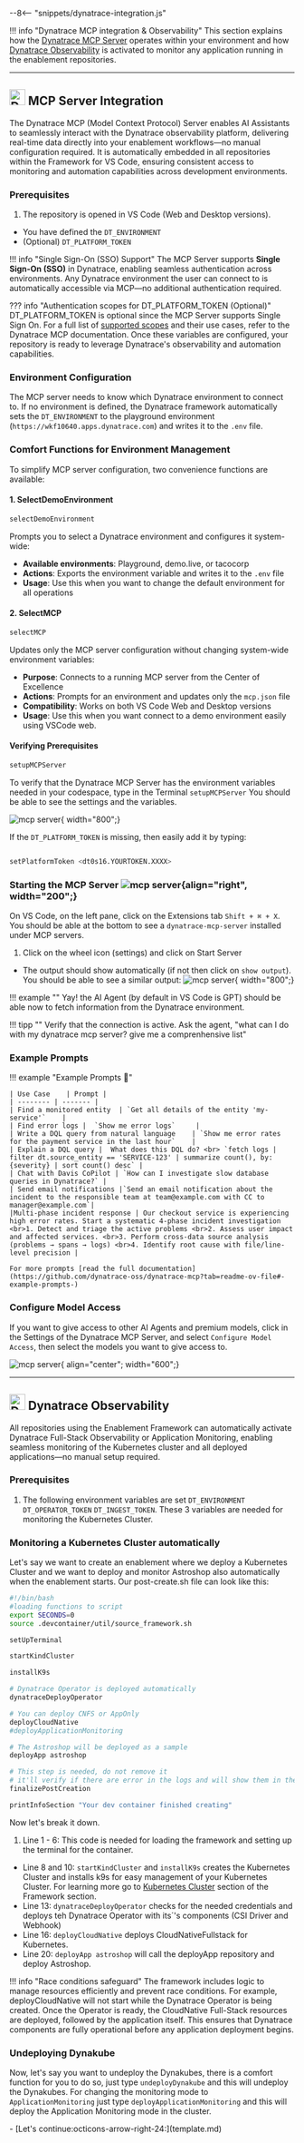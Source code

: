 --8<-- "snippets/dynatrace-integration.js"

!!! info "Dynatrace MCP integration & Observability"
    This section explains how the [Dynatrace MCP Server](#mcp-server-integration) operates within your environment and how [Dynatrace Observability](#dynatrace-observability) is activated to monitor any application running in the enablement repositories.

---

## <img src="https://cdn.bfldr.com/B686QPH3/at/w5hnjzb32k5wcrcxnwcx4ckg/Dynatrace_signet_RGB_HTML.svg?auto=webp&format=pngg" alt="DT logo" width="28"> MCP Server Integration
The Dynatrace MCP (Model Context Protocol) Server enables AI Assistants to seamlessly interact with the Dynatrace observability platform, delivering real-time data directly into your enablement workflows—no manual configuration required. It is automatically embedded in all repositories within the Framework for VS Code, ensuring consistent access to monitoring and automation capabilities across development environments.


### Prerequisites
1. The repository is opened in VS Code (Web and Desktop versions).
- You have defined the `DT_ENVIRONMENT` 
- (Optional) `DT_PLATFORM_TOKEN` 

!!! info "Single Sign-On (SSO) Support"
    The MCP Server supports **Single Sign-On (SSO)** in Dynatrace, enabling seamless authentication across environments. Any Dynatrace environment the user can connect to is automatically accessible via MCP—no additional authentication required.

??? info "Authentication scopes for DT_PLATFORM_TOKEN (Optional)"
    DT_PLATFORM_TOKEN is optional since the MCP Server supports Single Sign On. For a full list of [supported scopes](https://github.com/dynatrace-oss/dynatrace-mcp?tab=readme-ov-file#scopes-for-authentication) and their use cases, refer to the Dynatrace MCP documentation.
    Once these variables are configured, your repository is ready to leverage Dynatrace's observability and automation capabilities.


### Environment Configuration

The MCP server needs to know which Dynatrace environment to connect to. If no environment is defined, the Dynatrace framework automatically sets the `DT_ENVIRONMENT` to the playground environment (`https://wkf10640.apps.dynatrace.com`) and writes it to the `.env` file.

### Comfort Functions for Environment Management

To simplify MCP server configuration, two convenience functions are available:

#### 1. SelectDemoEnvironment

``` bash
selectDemoEnvironment
```
Prompts you to select a Dynatrace environment and configures it system-wide:

- **Available environments**: Playground, demo.live, or tacocorp
- **Actions**: Exports the environment variable and writes it to the `.env` file
- **Usage**: Use this when you want to change the default environment for all operations


#### 2. SelectMCP
``` bash
selectMCP
```

Updates only the MCP server configuration without changing system-wide environment variables:

- **Purpose**: Connects to a running MCP server from the Center of Excellence
- **Actions**: Prompts for an environment and updates only the `mcp.json` file
- **Compatibility**: Works on both VS Code Web and Desktop versions
- **Usage**: Use this when you want connect to a demo environment easily using VSCode web.

#### Verifying Prerequisites

``` bash
setupMCPServer
```
To verify that the Dynatrace MCP Server has the environment variables needed in your codespace, type in the Terminal `setupMCPServer`
You should be able to see the settings and the variables.

![mcp server](img/mcpserver_setup.png){ width="800";}

If the `DT_PLATFORM_TOKEN` is missing, then easily add it by typing:

```bash

setPlatformToken <dt0s16.YOURTOKEN.XXXX>
```


### Starting the MCP Server  ![mcp server](img/mcpserver_ext.png){align="right", width="200";}

On VS Code, on the left pane, click on the Extensions tab `Shift + ⌘ + X`. You should be able at the bottom to see a `dynatrace-mcp-server` installed under MCP servers.
    
1. Click on the wheel icon (settings) and click on Start Server
- The output should show automatically (if not then click on `show output`). You should be able to see a similar output:
    ![mcp server](img/mcpserver_output.png){ width="800";}



!!! example ""
    Yay! the AI Agent (by default in VS Code is GPT) should be able now to fetch information from the Dynatrace environment.


!!! tipp ""
    Verify that the connection is active. Ask the agent, "what can I do with my dynatrace mcp server? give me a comprenhensive list"


### Example Prompts 

!!! example "Example Prompts 💬"
    
    | Use Case    | Prompt |
    | -------- | ------- |
    | Find a monitored entity  | `Get all details of the entity 'my-service'`    |
    | Find error logs |  `Show me error logs`     |
    | Write a DQL query from natural language    | `Show me error rates for the payment service in the last hour`    |
    | Explain a DQL query |  What does this DQL do? <br> `fetch logs | filter dt.source_entity == 'SERVICE-123' | summarize count(), by:{severity} | sort count() desc` |
    | Chat with Davis CoPilot | `How can I investigate slow database queries in Dynatrace?` |
    | Send email notifications |`Send an email notification about the incident to the responsible team at team@example.com with CC to manager@example.com`|
    |Multi-phase incident response | Our checkout service is experiencing high error rates. Start a systematic 4-phase incident investigation <br>1. Detect and triage the active problems <br>2. Assess user impact and affected services. <br>3. Perform cross-data source analysis (problems → spans → logs) <br>4. Identify root cause with file/line-level precision |

    For more prompts [read the full documentation](https://github.com/dynatrace-oss/dynatrace-mcp?tab=readme-ov-file#-example-prompts-)

### Configure Model Access
If you want to give access to other AI Agents and premium models, click in the Settings of the Dynatrace MCP Server, and select `Configure Model Access`, then select the models you want to give access to. 


![mcp server](img/mcpserver_model.png){ align="center"; width="600";}


---


## <img src="https://cdn.bfldr.com/B686QPH3/at/w5hnjzb32k5wcrcxnwcx4ckg/Dynatrace_signet_RGB_HTML.svg?auto=webp&format=pngg" alt="DT logo" width="28"> Dynatrace Observability
All repositories using the Enablement Framework can automatically activate Dynatrace Full-Stack Observability or Application Monitoring, enabling seamless monitoring of the Kubernetes cluster and all deployed applications—no manual setup required.

### Prerequisites
1. The following environment variables are set `DT_ENVIRONMENT` `DT_OPERATOR_TOKEN` `DT_INGEST_TOKEN`. These 3 variables are needed for monitoring the Kubernetes Cluster.

### Monitoring a Kubernetes Cluster automatically

Let's say we want to create an enablement where we deploy a Kubernetes Cluster and we want to deploy and monitor Astroshop also automatically when the enablement starts. Our post-create.sh file can look like this:

```bash title=".devcontainer/post-create.sh" linenums="1"
#!/bin/bash
#loading functions to script
export SECONDS=0
source .devcontainer/util/source_framework.sh

setUpTerminal

startKindCluster

installK9s

# Dynatrace Operator is deployed automatically
dynatraceDeployOperator

# You can deploy CNFS or AppOnly
deployCloudNative
#deployApplicationMonitoring

# The Astroshop will be deployed as a sample
deployApp astroshop

# This step is needed, do not remove it
# it'll verify if there are error in the logs and will show them in the greeting as well a monitoring 
finalizePostCreation

printInfoSection "Your dev container finished creating"
```


Now let's break it down.

1. Line 1 - 6: This code is needed for loading the framework and setting up the terminal for the container.
- Line 8 and 10: `startKindCluster` and `installK9s` creates the Kubernetes Cluster and installs k9s for easy management of your Kubernetes Cluster. For learning more go to [Kubernetes Cluster](framework.md#kubernetes-cluster) section of the Framework section.
- Line 13: `dynatraceDeployOperator` checks for the needed credentials and deploys teh Dynatrace Operator with its´'s components (CSI Driver and Webhook)
- Line 16: `deployCloudNative` deploys CloudNativeFullstack for Kubernetes. 
- Line 20: `deployApp astroshop` will call the deployApp repository and deploy Astroshop.

!!! info "Race conditions safeguard"
    The framework includes logic to manage resources efficiently and prevent race conditions. For example, deployCloudNative will not start while the Dynatrace Operator is being created. Once the Operator is ready, the CloudNative Full-Stack resources are deployed, followed by the application itself. This ensures that Dynatrace components are fully operational before any application deployment begins.



### Undeploying Dynakube

Now, let's say you want to undeploy the Dynakubes, there is a comfort function for you to do so, just type `undeployDynakube` and this will undeploy the Dynakubes. For changing the monitoring mode to `ApplicationMonitoring` just type `deployApplicationMonitoring` and this will deploy the Application Monitoring mode in the cluster.


<div class="grid cards" markdown>
- [Let's continue:octicons-arrow-right-24:](template.md)
</div>